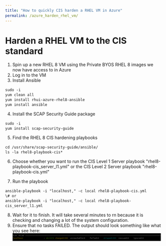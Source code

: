 ```yaml
---
title: "How to quickly CIS harden a RHEL VM in Azure"
permalink: /azure_harden_rhel_vm/
---
```

# Harden a RHEL VM to the CIS standard

1. Spin up a new RHEL 8 VM using the Private BYOS RHEL 8 images we now have access to in Azure
2. Log in to the VM
3. Install Ansible
```
sudo -i
yum clean all
yum install rhui-azure-rhel8-ansible
yum install ansible
```

4. Install the SCAP Security Guide package
```
sudo -i
yum install scap-security-guide
```

5. Find the RHEL 8 CIS hardening playbooks
```
cd /usr/share/scap-security-guide/ansible/
ls -la rhel8-playbook-cis*
```

6. Choose whether you want to run the CIS Level 1 Server playbook "rhel8-playbook-cis_server_l1.yml" or the CIS Level 2 Server playbook "rhel8-playbook-cis.yml"

7. Run the playbook
```
ansible-playbook -i "localhost," -c local rhel8-playbook-cis.yml
\# or
ansible-playbook -i "localhost," -c local rhel8-playbook-cis_server_l1.yml

```

8. Wait for it to finish.  It will take several minutes to rn because it is checking and changing a lot of the system configuration.
9. Ensure that no tasks FAILED.  The output should look something like what you see here:
![Ansible playbook output](azure_harden_rhel_vm_ansible.png)